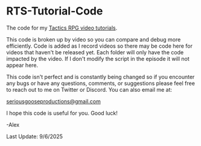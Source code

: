 # RTS-Tutorial-Code
The code for my [Tactics RPG video tutorials](https://www.youtube.com/playlist?list=PLAuNjyrXiuvLLiDpRU3QWhKSdFJk7-sGu).

This code is broken up by video so you can compare and debug more efficiently. Code is added as I record videos so there may be code here for videos that haven't be released yet. Each folder will only have the code impacted by the video. If I don't modify the script in the episode it will not appear here.

This code isn't perfect and is constantly being changed so if you encounter any bugs or have any questions, comments, or suggestions please feel free to reach out to me on Twitter or Discord. You can also email me at:

seriousgooseproductions@gmail.com

I hope this code is useful for you. Good luck!

-Alex

Last Update: 9/6/2025
